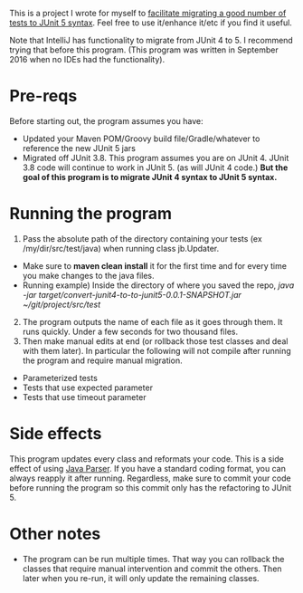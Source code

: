 This is a project I wrote for myself to [facilitate migrating a good number of tests to JUnit 5 syntax](https://www.selikoff.net/?p=7915&preview=true). Feel free to use it/enhance it/etc if you find it useful.

Note that IntelliJ has functionality to migrate from JUnit 4 to 5. I recommend trying that before this program. (This program was written in September 2016 when no IDEs had the functionality).

# Pre-reqs
Before starting out, the program assumes you have:
* Updated your Maven POM/Groovy build file/Gradle/whatever to reference the new JUnit 5 jars
* Migrated off JUnit 3.8. This program assumes you are on JUnit 4. JUnit 3.8 code will continue to work in JUnit 5. (as will JUnit 4 code.) **But the goal of this program is to migrate JUnit 4 syntax to JUnit 5 syntax.**

# Running the program
1. Pass the absolute path of the directory containing your tests (ex /my/dir/src/test/java) when running class jb.Updater. 
* Make sure to **maven clean install** it for the first time and for every time you make changes to the java files.
* Running example) Inside the directory of where you saved the repo, *java -jar target/convert-junit4-to-to-junit5-0.0.1-SNAPSHOT.jar ~/git/project/src/test*
2. The program outputs the name of each file as it goes through them. It runs quickly. Under a few seconds for two thousand files.
3. Then make manual edits at end (or rollback those test classes and deal with them later). In particular the following will not compile after running the program and require manual migration.
* Parameterized tests
* Tests that use expected parameter
* Tests that use timeout parameter


# Side effects
This program updates every class and reformats your code. This is a side effect of using [Java Parser](https://github.com/javaparser/javaparser). If you have a standard coding format, you can always reapply it after running. Regardless, make sure to commit your code before running the program so this commit only has the refactoring to JUnit 5.

# Other notes
* The program can be run multiple times. That way you can rollback the classes that require manual intervention and commit the others. Then later when you re-run, it will only update the remaining classes.
